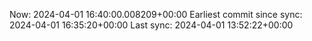 Now: 2024-04-01 16:40:00.008209+00:00 Earliest commit since sync: 2024-04-01 16:35:20+00:00 Last sync: 2024-04-01 13:52:22+00:00

